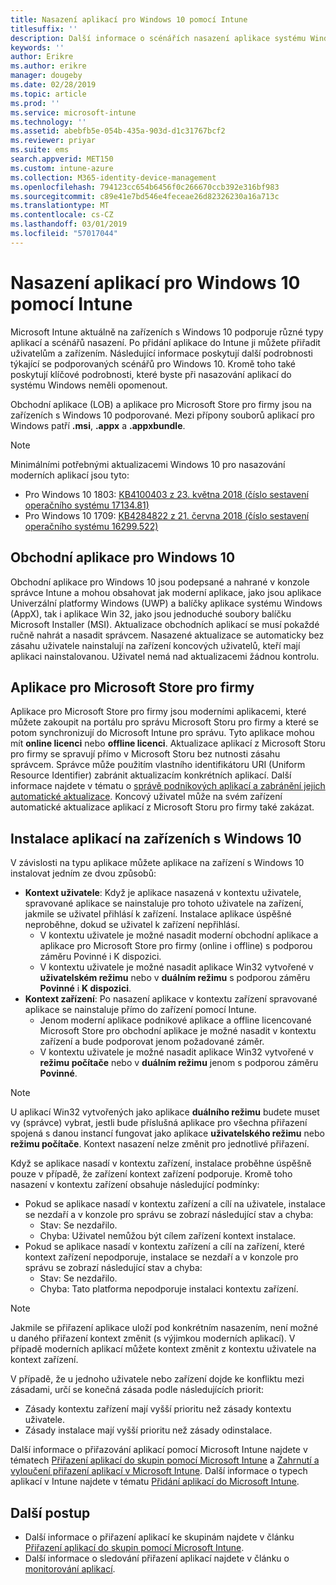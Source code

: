 ```yaml
---
title: Nasazení aplikací pro Windows 10 pomocí Intune
titlesuffix: ''
description: Další informace o scénářích nasazení aplikace systému Windows 10 pomocí Microsoft Intune k dispozici.
keywords: ''
author: Erikre
ms.author: erikre
manager: dougeby
ms.date: 02/28/2019
ms.topic: article
ms.prod: ''
ms.service: microsoft-intune
ms.technology: ''
ms.assetid: abebfb5e-054b-435a-903d-d1c31767bcf2
ms.reviewer: priyar
ms.suite: ems
search.appverid: MET150
ms.custom: intune-azure
ms.collection: M365-identity-device-management
ms.openlocfilehash: 794123cc654b6456f0c266670ccb392e316bf983
ms.sourcegitcommit: c89e41e7bd546e4feceae26d82326230a16a713c
ms.translationtype: MT
ms.contentlocale: cs-CZ
ms.lasthandoff: 03/01/2019
ms.locfileid: "57017044"
---
```

# <a name="windows-10-app-deployment-using-microsoft-intune"></a>Nasazení aplikací pro Windows 10 pomocí Intune 

Microsoft Intune aktuálně na zařízeních s Windows 10 podporuje různé typy aplikací a scénářů nasazení. Po přidání aplikace do Intune ji můžete přiřadit uživatelům a zařízením. Následující informace poskytují další podrobnosti týkající se podporovaných scénářů pro Windows 10. Kromě toho také poskytují klíčové podrobnosti, které byste při nasazování aplikací do systému Windows neměli opomenout. 

Obchodní aplikace (LOB) a aplikace pro Microsoft Store pro firmy jsou na zařízeních s Windows 10 podporované. Mezi přípony souborů aplikací pro Windows patří **.msi**, **.appx** a **.appxbundle**.  

> [!Note]
> Minimálními potřebnými aktualizacemi Windows 10 pro nasazování moderních aplikací jsou tyto:
> - Pro Windows 10 1803: [KB4100403 z 23. května 2018 (číslo sestavení operačního systému 17134.81)](https://support.microsoft.com/help/4100403/windows-10-update-kb4100403)
> - Pro Windows 10 1709: [KB4284822 z 21. června 2018 (číslo sestavení operačního systému 16299.522)](https://support.microsoft.com/help/4284822)

## <a name="windows-10-line-of-business-apps"></a>Obchodní aplikace pro Windows 10

Obchodní aplikace pro Windows 10 jsou podepsané a nahrané v konzole správce Intune a mohou obsahovat jak moderní aplikace, jako jsou aplikace Univerzální platformy Windows (UWP) a balíčky aplikace systému Windows (AppX), tak i aplikace Win 32, jako jsou jednoduché soubory balíčku Microsoft Installer (MSI). Aktualizace obchodních aplikací se musí pokaždé ručně nahrát a nasadit správcem. Nasazené aktualizace se automaticky bez zásahu uživatele nainstalují na zařízení koncových uživatelů, kteří mají aplikaci nainstalovanou. Uživatel nemá nad aktualizacemi žádnou kontrolu. 

## <a name="microsoft-store-for-business-apps"></a>Aplikace pro Microsoft Store pro firmy

Aplikace pro Microsoft Store pro firmy jsou moderními aplikacemi, které můžete zakoupit na portálu pro správu Microsoft Storu pro firmy a které se potom synchronizují do Microsoft Intune pro správu. Tyto aplikace mohou mít **online licenci** nebo **offline licenci**. Aktualizace aplikací z Microsoft Storu pro firmy se spravují přímo v Microsoft Storu bez nutnosti zásahu správcem. Správce může použitím vlastního identifikátoru URI (Uniform Resource Identifier) zabránit aktualizacím konkrétních aplikací. Další informace najdete v tématu o [správě podnikových aplikací a zabránění jejich automatické aktualizace](https://docs.microsoft.com/windows/client-management/mdm/enterprise-app-management#prevent-app-from-automatic-updates). Koncový uživatel může na svém zařízení automatické aktualizace aplikací z Microsoft Storu pro firmy také zakázat. 

## <a name="installing-apps-on-windows-10-devices"></a>Instalace aplikací na zařízeních s Windows 10
V závislosti na typu aplikace můžete aplikace na zařízení s Windows 10 instalovat jedním ze dvou způsobů:

- **Kontext uživatele**: Když je aplikace nasazená v kontextu uživatele, spravované aplikace se nainstaluje pro tohoto uživatele na zařízení, jakmile se uživatel přihlásí k zařízení. Instalace aplikace úspěšné neproběhne, dokud se uživatel k zařízení nepřihlásí. 
    - V kontextu uživatele je možné nasadit moderní obchodní aplikace a aplikace pro Microsoft Store pro firmy (online i offline) s podporou záměru Povinné i K dispozici.
    - V kontextu uživatele je možné nasadit aplikace Win32 vytvořené v **uživatelském režimu** nebo v **duálním režimu** s podporou záměru **Povinné** i **K dispozici**. 
- **Kontext zařízení**: Po nasazení aplikace v kontextu zařízení spravované aplikace se nainstaluje přímo do zařízení pomocí Intune.
    - Jenom moderní aplikace podnikové aplikace a offline licencované Microsoft Store pro obchodní aplikace je možné nasadit v kontextu zařízení a bude podporovat jenom požadované záměr.
    - V kontextu uživatele je možné nasadit aplikace Win32 vytvořené v **režimu počítače** nebo v **duálním režimu** jenom s podporou záměru **Povinné**.

> [!NOTE]
> U aplikací Win32 vytvořených jako aplikace **duálního režimu** budete muset vy (správce) vybrat, jestli bude příslušná aplikace pro všechna přiřazení spojená s danou instancí fungovat jako aplikace **uživatelského režimu** nebo **režimu počítače**. Kontext nasazení nelze změnit pro jednotlivé přiřazení.  

Když se aplikace nasadí v kontextu zařízení, instalace proběhne úspěšně pouze v případě, že zařízení kontext zařízení podporuje. Kromě toho nasazení v kontextu zařízení obsahuje následující podmínky:
- Pokud se aplikace nasadí v kontextu zařízení a cílí na uživatele, instalace se nezdaří a v konzole pro správu se zobrazí následující stav a chyba:
    - Stav: Se nezdařilo.
    - Chyba: Uživatel nemůžou být cílem zařízení kontext instalace.
- Pokud se aplikace nasadí v kontextu zařízení a cílí na zařízení, které kontext zařízení nepodporuje, instalace se nezdaří a v konzole pro správu se zobrazí následující stav a chyba:
    - Stav: Se nezdařilo.
    - Chyba: Tato platforma nepodporuje instalaci kontextu zařízení. 

> [!Note]
> Jakmile se přiřazení aplikace uloží pod konkrétním nasazením, není možné u daného přiřazení kontext změnit (s výjimkou moderních aplikací). V případě moderních aplikací můžete kontext změnit z kontextu uživatele na kontext zařízení. 

V případě, že u jednoho uživatele nebo zařízení dojde ke konfliktu mezi zásadami, určí se konečná zásada podle následujících priorit:
- Zásady kontextu zařízení mají vyšší prioritu než zásady kontextu uživatele. 
- Zásady instalace mají vyšší prioritu než zásady odinstalace.

Další informace o přiřazování aplikací pomocí Microsoft Intune najdete v tématech [Přiřazení aplikací do skupin pomocí Microsoft Intune](apps-deploy.md) a [Zahrnutí a vyloučení přiřazení aplikací v Microsoft Intune](apps-inc-exl-assignments.md). Další informace o typech aplikací v Intune najdete v tématu [Přidání aplikací do Microsoft Intune](apps-add.md).

## <a name="next-steps"></a>Další postup

- Další informace o přiřazení aplikací ke skupinám najdete v článku [Přiřazení aplikací do skupin pomocí Microsoft Intune](apps-deploy.md).
- Další informace o sledování přiřazení aplikací najdete v článku o [monitorování aplikací](apps-monitor.md).
